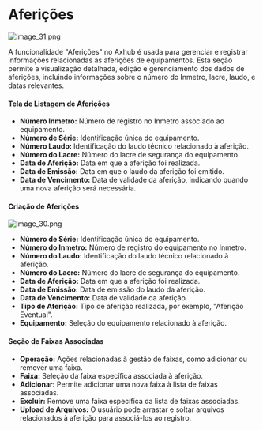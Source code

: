 # Aferições
![image_31.png](image_31.png)

A funcionalidade "Aferições" no Axhub é usada para gerenciar e registrar informações relacionadas às aferições de equipamentos. Esta seção permite a visualização detalhada, edição e gerenciamento dos dados de aferições, incluindo informações sobre o número do Inmetro, lacre, laudo, e datas relevantes.

#### Tela de Listagem de Aferições 
- **Número Inmetro:** Número de registro no Inmetro associado ao equipamento.
- **Número de Série:** Identificação única do equipamento.
- **Número Laudo:** Identificação do laudo técnico relacionado à aferição.
- **Número do Lacre:** Número do lacre de segurança do equipamento.
- **Data de Aferição:** Data em que a aferição foi realizada.
- **Data de Emissão:** Data em que o laudo da aferição foi emitido.
- **Data de Vencimento:** Data de validade da aferição, indicando quando uma nova aferição será necessária.

#### Criação de Aferições
![image_30.png](image_30.png)

- **Número de Série:** Identificação única do equipamento.
- **Número do Inmetro:** Número de registro do equipamento no Inmetro.
- **Número do Laudo:** Identificação do laudo técnico relacionado à aferição.
- **Número do Lacre:** Número do lacre de segurança do equipamento.
- **Data de Aferição:** Data em que a aferição foi realizada.
- **Data de Emissão:** Data de emissão do laudo da aferição.
- **Data de Vencimento:** Data de validade da aferição.
- **Tipo de Aferição:** Tipo de aferição realizada, por exemplo, "Aferição Eventual".
- **Equipamento:** Seleção do equipamento relacionado à aferição.

#### Seção de Faixas Associadas 
- **Operação:** Ações relacionadas à gestão de faixas, como adicionar ou remover uma faixa.
- **Faixa:** Seleção da faixa específica associada à aferição.
- **Adicionar:** Permite adicionar uma nova faixa à lista de faixas associadas.
- **Excluir:** Remove uma faixa específica da lista de faixas associadas.
- **Upload de Arquivos:** O usuário pode arrastar e soltar arquivos relacionados à aferição para associá-los ao registro.
